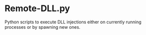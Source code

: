 # Remote-DLL.py
Python scripts to execute DLL injections either on currently running processes or by spawning new ones.

